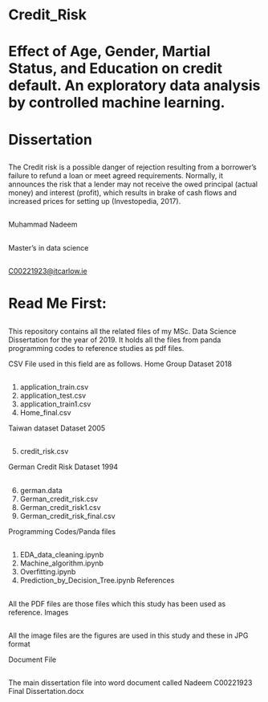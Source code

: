 # Credit_Risk
# Effect of Age, Gender, Martial Status, and Education on credit default. An exploratory data analysis by controlled machine learning.
##
# Dissertation
##
The Credit risk is a possible danger of rejection resulting from a borrower’s failure to refund a loan or meet agreed requirements. Normally, it announces the risk that a lender may not receive the owed principal (actual money) and interest (profit), which results in brake of cash flows and increased prices for setting up (Investopedia, 2017). 
##
Muhammad Nadeem
##
Master’s in data science
##
C00221923@itcarlow.ie
##
# Read Me First:
##
This repository contains all the related files of my MSc. Data Science Dissertation for the year of 2019. It holds all the files from panda programming codes to reference studies as pdf files.

CSV File used in this field are as follows.
 Home Group Dataset 2018
 ##
1)	application_train.csv
2)	application_test.csv
3)	application_train1.csv
4)	Home_final.csv

Taiwan dataset Dataset 2005
##
5)	credit_risk.csv

German Credit Risk Dataset 1994
##
6)	german.data
7)	German_credit_risk.csv
8)	German_credit_risk1.csv
9)	German_credit_risk_final.csv

Programming Codes/Panda files
##
1)	EDA_data_cleaning.ipynb
2)	Machine_algorithm.ipynb
3)	Overfitting.ipynb
4)	Prediction_by_Decision_Tree.ipynb
References 
##
All the PDF files are those files which this study has been used as reference.
Images
##
All the image files are the figures are used in this study and these in JPG format

Document File
##
The main dissertation file into word document called Nadeem C00221923 Final Dissertation.docx

